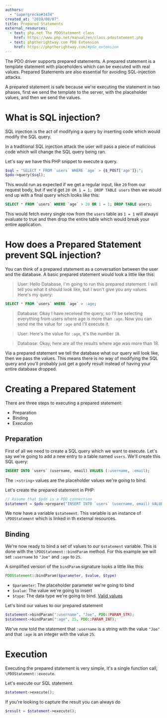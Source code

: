 ```yaml
---
authors:
  - "supergrecko#3434"
created_at: "2019/08/07"
title: Prepared Statements
external_resources:
  - text: php.net The PDOStatement class
    href: https://www.php.net/manual/en/class.pdostatement.php
  - text: phptherightway.com PDO Extension
    href: https://phptherightway.com/#pdo_extension
---
```


The PDO driver supports prepared statements. A prepared statement is a template statement with placeholders which can be executed with real values. Prepared Statements are also essential for avoiding SQL-injection attacks.

A prepared statement is safe because we're executing the statement in two phases, first we send the template to the server, with the placeholder values, and then we send the values.

# What is SQL injection?

SQL injection is the act of modifying a query by inserting code which would modify the SQL query.

In a traditional SQL injection attack the user will pass a piece of malicious code which will change the SQL query being ran.

Let's say we have this PHP snippet to execute a query.

```php
$sql = "SELECT * FROM `users` WHERE `age` > {$_POST['age']};";
$pdo->query($sql);
```

This would run as expected if we get a regular input, like `20` from our request body, but if we'd get `20 OR 1 = 1; DROP TABLE users` then we would end up with a final query which looks like this:

```sql
SELECT * FROM `users` WHERE `age` > 20 OR 1 = 1; DROP TABLE users;
```

This would fetch every single row from the `users` table as `1 = 1` will always evaluate to true and then drop the entire table which would break your entire application.

# How does a Prepared Statement prevent SQL injection?

You can think of a prepared statement as a conversation between the user and the database. A basic prepared statement would look a little like this:

> User: Hello Database, I'm going to run this prepared statement. I will tell you what it should look like, but I won't give you any values. Here's my query:

```sql
SELECT * FROM `users` WHERE `age` > :age;
```

> Database: Okay I have received the query, so I'll be selecting everything from users where age is more than `:age`. Now you can send me the value for `:age` and I'll execute it.

> User: Here's the value for `:age`, it's the number `18`.

> Database: Okay, here are all the results where age was more than 18.

Via a prepared statement we tell the database what our query will look like, then we pass the values. This means there is no way of modifying the SQL query and you'll probably just get a goofy result instead of having your entire database dropped.

# Creating a Prepared Statement

There are three steps to executing a prepared statement:

- Preparation
- Binding
- Execution

## Preparation

First of all we need to create a SQL query which we want to execute. Let's say we're going to add a new entry to a table named `users`. We'll create this SQL query:

```sql
INSERT INTO `users` (username, email) VALUES (:username, :email);
```

The `:<string>` values are the placeholder values we're going to bind.

Let's create the prepared statement in PHP:

```php
// Assume that $pdo is a PDO connection
$statement = $pdo->prepare("INSERT INTO `users` (username, email) VALUES (:username, :email);");
```

We now have a variable `$statement`. This variable is an instance of `\PDOStatement` which is linked in th external resources.

## Binding

We're now ready to bind a set of values to our `$statement` variable. This is done with the `\PDOStatement::bindParam` method. For this example we will set `:username` to `"Joe"` and `:age` to `25`.

A simplified version of the `bindParam` signature looks a little like this:

```php
PDOStatement::bindParam($parameter, $value, $type)
```

- `$parameter`: The placeholder parameter we're going to bind
- `$value`: The value we're going to insert
- `$type`: The data type we're going to bind. [Valid values](https://www.php.net/manual/en/pdo.constants.php)

Let's bind our values to our prepared statement

```php
$statement->bindParam(":username", "Joe", PDO::PARAM_STR);
$statement->bindParam(":age", 25, PDO::PARAM_INT);
```

We've now told the statement that `:username` is a string with the value `"Joe"` and that `:age` is an integer with the value `25`.

# Execution

Executing the prepared statement is very simple, it's a single function call, `\PDOStatement::execute`.

Let's execute our SQL statement.

```php
$statement->execute();
```

If you're looking to capture the result you can always do

```php
$result = $statement->execute();
```
